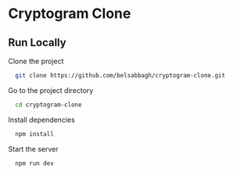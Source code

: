 Cryptogram Clone
==============

## Run Locally

Clone the project

```bash
  git clone https://github.com/belsabbagh/cryptogram-clone.git
```

Go to the project directory

```bash
  cd cryptogram-clone
```

Install dependencies

```bash
  npm install
```

Start the server

```bash
  npm run dev
```

